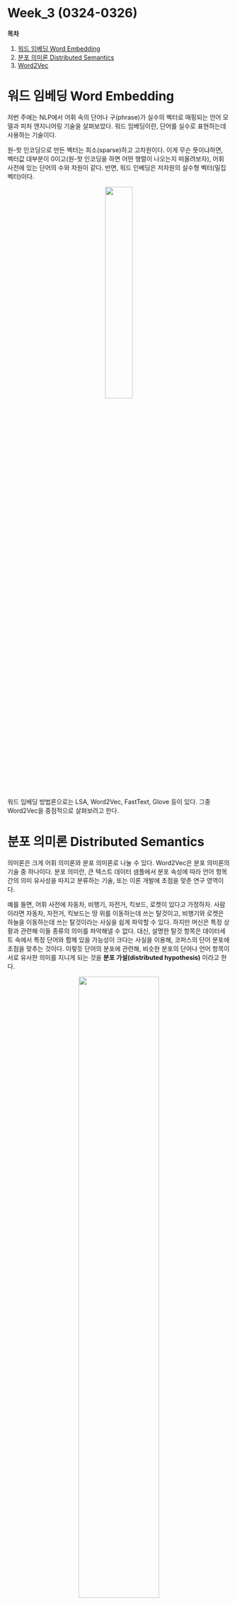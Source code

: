Week_3 (0324-0326)
=============

**목차**
1. [워드 임베딩 Word Embedding](워드-임베딩-Word-Embedding)
2. [분포 의미론 Distributed Semantics](분포-의미론-Distributed-Semantics)
3. [Word2Vec](Word2Vec)

워드 임베딩 Word Embedding
=============
저번 주에는 NLP에서 어휘 속의 단어나 구(phrase)가 실수의 벡터로 매핑되는 언어 모델과 피처 엔지니어링 기술을 살펴보았다. 워드 임베딩이란, 단어를 실수로 표현하는데 사용하는 기술이다.

원-핫 인코딩으로 만든 벡터는 희소(sparse)하고 고차원이다. 이게 무슨 뜻이냐하면, 벡터값 대부분이 0이고(원-핫 인코딩을 하면 어떤 행렬이 나오는지 떠올려보자), 어휘 사전에 있는 단어의 수와 차원이 같다. 반면, 워드 인베딩은 저차원의 실수형 벡터(밀집 벡터)이다. 

<p align="center"><img width="35%" src="https://user-images.githubusercontent.com/80621384/112938737-24cbea00-9165-11eb-8a1b-584686579515.png" /></p>

워드 임베딩 방법론으로는 LSA, Word2Vec, FastText, Glove 등이 있다. 그중 Word2Vec을 중점적으로 살펴보려고 한다.

분포 의미론 Distributed Semantics
=============
의미론은 크게 어휘 의미론와 분포 의미론로 나눌 수 있다. Word2Vec은 분포 의미론의 기술 중 하나이다. 분포 의미란, 큰 텍스트 데이터 샘플에서 분포 속성에 따라 언어 항목 간의 의미 유사성을 따지고 분류하는 기술, 또는 이론 개발에 초점을 맞춘 연구 영역이다.

예를 들면, 어휘 사전에 자동차, 비행기, 자전거, 킥보드, 로켓이 있다고 가정하자. 사람이라면 자동차, 자전거, 킥보드는 땅 위를 이동하는데 쓰는 탈것이고, 비행기와 로켓은 하늘을 이동하는데 쓰는 탈것이라는 사실을 쉽게 파악할 수 있다. 하지만 머신은 특정 상황과 관련해 이들 종류의 의미를 파악해낼 수 없다. 대신, 설명한 탈것 항목은 데이터세트 속에서 특정 단어와 함께 있을 가능성이 크다는 사실을 이용해, 코퍼스의 단어 분포에 초점을 맞추는 것이다. 이렇듯 단어의 분포에 관련해, 비슷한 분포의 단어나 언어 항목이 서로 유사한 의미를 지니게 되는 것을 **분포 가설(distributed hypothesis)** 이라고 한다.

<p align="center"><img width="60%" src="https://miro.medium.com/max/2716/1*3pesTy5IjvLa2X-iX_tEKQ.png" /></p>
위 문장들에서 stars 단어는 shining, bright, dark 등과 같은 단어에 더 자주 포함된다. 이 단어들 모두 stars의 문맥과 의미를 이해하는 데 매우 유용하다. 이렇듯, 특정 단어의 의미를 어떻게 더 잘 표현할 수 있는지 뿐만 아니라 이 단어의 문맥에 나타날 다른 단어를 어떻게 예측하는지를 알려면 해당 단어의 **분포 표현(distributional representation)** 을 이해해야 한다. 단어의 분포 표현은 단어를 표현할 수 있는 벡터 형태로, 단어의 벡터 형태를 생성하려면 원-핫 인코딩이나 그 외의 기술을 사용할 수도 있지만 **유사성 측정의 중요성도 전달하는 단어의 벡터를 생성해 그 단어의 문맥상 의미를 이해할 수 있게 하는 것이 중요**하다! 이 분포 유사성 얘기할 때 Word2Vec이 필요해진다.

Word2Vec
=============
Word2Vec의 개념은 구글의 토마스 미콜로프가 이끄는 팀이 개발했다. NLP에서는 단어, 구, 문장 등의 의미를 다룰 수 있는 도구나 기술 개발이 상당히 중요하며 Word2Vec 모델은 단어, 구, 문장, 단락, 문서의 의미를 알아내는 작업을 수행한다.

정의
-------------
Word2Vec은 2계층 신경망(two-layer neural network)을 사용해 개발되어, 대용량의 텍스트 데이터(또는 텍스트 코퍼스)를 입력 받아 주어진 텍스트에서 벡터 집합을 생성한다. 2계층 신경망은 일종의 로직을 수행하며 벡터 공간의 벡터를 생성하는 블랙박스이다. 벡터 공간에서는 코퍼스 내의 각 고유 단어가 대응 벡터로 지정된다. 즉, 벡터 공간이란 큰 텍스트 코퍼스 내의 모든 단어에 대한 벡터 표현이라고 할 수 있다.

Word2Vec은 단어 유사성 발견이나 단어 간 의미 관계 보존 측면에서 뛰어난 장점을 가지고 있는데, 이런 점들은 원-핫 인코딩이나 워드넷을 사용해서는 처리할 수 없었다.

가령 원-핫 인코딩을 통해 다음과 같이 작업을 수행했다고 해보자.
<p align="center"><img width="35%" src="https://miro.medium.com/max/886/1*_da_YknoUuryRheNS-SYWQ.png" /></p>

* **원-핫 인코딩은 단어 간의 문맥 유사성에 대한 사실을 밝히지 않는다.** 만약 cat와 cats가 같은 문장에 있다고 해도 아예 다르게 벡터화가 되어 두 단어가 매우 유사한 단어라는 사실을 밝혀내지 못한다. 또, 원-핫 인코딩된 벡터에 AND 연산을 적용해도 문맥상의 유사성을 나타내지 않는다. cat와 mat의 원-핫 벡터에 AND 연산(내적, 혹은 점곱 dot product)을 적용하면 0이 된다. 실제로 두 단어는 한 문장에 함께 나타나고 강한 맥락적 관계를 가질 수 있지만, 원-핫 인코딩은 단어 유사성에 관해 중요한 것을 표현하지 않는다.

* 워드넷이 이에 충분한 도움이 되는 것도 아니다. 워드넷은 인간에 의해 구성되기 때문에 이에 포함된 것은 무엇이든 주관적이게 된다. 또, 새롭게 나타난 신조어들은 워드넷에게도 새 단어이므로 웹 사이트에 없을 수도 있어서, 이들 단어들에 대해 워드넷에서 다른 의미론적 관계를 유도해낼 수 없다. (그리고 무엇보다 많은 시간과 노력이 필요하다)

이를 해결하기 위한 방법이 Word2Vec인 것이다!

Word2Vec 모델의 컴포넌트
--------------
Word2Vec 모델에는 세 가지 주요 구성 요소가 있다.

1. Word2Vecdml 입력

원시 텍스트 코퍼스, 혹은 (실제 어플리케이션에서는) 큰 코포라를 입력으로 사용한다.

2. Word2Vec의 출력
<p align="center"><img width="35%" src="https://miro.medium.com/max/1570/0*jjpXSH7sZPfAbZWS.PNG" /></p>
일반적인 목표는, 문맥을 제공하기만 하면 그 문맥에 가장 적합한 단어의 확률을 예측하는 것이다. 위의 그림에서 sat 단어를 취해서 목표에 따라 sat 단어를 벡터 형식으로 변환하고, sat의 벡터 형태를 사용해 이 문장에서 사용된 다른 단어들인 fat, cat 등의 단어의 확률을 예측할 수 있다.


3. Word2Vec 모델의 구조 컴포넌트

신경망 기술을 사용한다. 신경망 기술은 많은 양의 데이터로 학습하는 경우에 좋은 알고리즘이 되기 때문이다.


아키텍쳐
-----------
<p align="center"><img width="35%" src="https://miro.medium.com/max/1400/1*QK2KNCZ1pczCq-uTse-dmA.png" /></p>

### 어휘 빌더 (Vocabulary Builder)
이 컴포넌트는 주로 문장의 형태로 있는 원시 텍스트 데이터를 얻는다.

파이썬의 gensim이라는 라이브러리가 있는데, 이를 사용해 코퍼스에 대해 Word2Vec을 생성한다. 자세한 매개변수는 [gensim 도큐먼테이션](https://radimrehurek.com/gensim/models/word2vec.html) 참고. 이 라이브러리를 사용한 어휘 빌더를 통해 단어 인덱스와 단어 횟수가 들어있는 어휘 객체를 출력받는다.

### 문맥 빌더 (Context Builder)
문맥 빌더는 문맥 윈도우의 일부인 단어뿐만 아니라 어휘 빌더의 출력을 입력으로 사용한다.

문맥 윈도우는 일종의 sliding window이다. 윈도우의 크기는 사용자가 지정할 수 있다(일반적으로는 5~10 단어의 문맥 윈도우 크기를 사용한다고 함).

<p align="center"><img width="35%" src="https://miro.medium.com/max/568/0*Ghg8pl2oX8r5kdks.PNG" /></p>

문맥 빌더의 출력은 단어 쌍(word pairing)이며 이들 단어 쌍은 신경망에 제공된다. 예를 들어 그림의 네번째 단계에서는 (sat, on, the)(sat, cat, fat)이 출력돼 전달되는데, 신경망은 각 단어 쌍이 나타나는 횟수로 기본 통계를 학습하기 때문에 (sat, dog, fat)보다는 (sat, cat, fat)에 대해 더 많은 훈련 예제를 얻는 것이고, 훈련이 끝났을 때 sat 단어를 입력 내용으로 넣으면 dog보다 cat에 대해 훨씬 더 높은 확률이 나온다.

### 2계층 신경망
알다싶이 신경망은 입력층, 은닉층, 출력층을 layer로 가지고 있으며 이들은 순전파와 역전파를 반복하며 가중치를 재조정한다. 이를 NLP에서는 "코퍼스로부터 다른 문맥-대상 단어 쌍을 얻어 훈련을 계속 반복한다"로 표현할 수 있을 것이다. 이를 통해 단어 간의 관계를 학습해 코퍼스로부터 단어의 벡터 표현을 개발해낸다.

Word2Vec에는 두 가지 메인 처리 알고리즘이 있다.

<p align="center"><img width="35%" src="https://www.researchgate.net/profile/Elena-Tutubalina/publication/318507923/figure/fig2/AS:613947946319904@1523388005889/Illustration-of-the-word2vec-models-a-CBOW-b-skip-gram-16-33.png" /></p>
